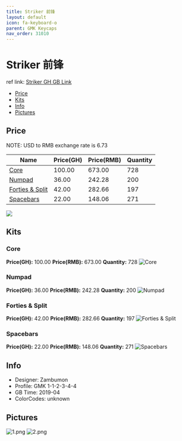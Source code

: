 ```yaml
---
title: Striker 前锋
layout: default
icon: fa-keyboard-o
parent: GMK Keycaps
nav_order: 31010
---
```


# Striker 前锋

ref link: [Striker GH GB Link](https://geekhack.org/index.php?topic=96427.0)

* [Price](#price)
* [Kits](#kits)
* [Info](#info)
* [Pictures](#pictures)


## Price  
NOTE: USD to RMB exchange rate is 6.73

| Name          | Price(GH)    |  Price(RMB) | Quantity |
| ------------- | ------------ |  ---------- | -------- |
|[Core](#core)|100.00|673.00|728|
|[Numpad](#numpad)|36.00|242.28|200|
|[Forties & Split](#forties-&-split)|42.00|282.66|197|
|[Spacebars](#spacebars)|22.00|148.06|271|

<img src="{{ 'assets/images/gmk-keycaps/striker/price.png' | relative_url }}" atl="price" class="image featured">


## Kits
### Core
**Price(GH):** 100.00    **Price(RMB):** 673.00    **Quantity:** 728
<img src="{{ 'assets/images/gmk-keycaps/striker/kits_pics/core.png' | relative_url }}" alt="Core" class="image featured">

### Numpad
**Price(GH):** 36.00    **Price(RMB):** 242.28    **Quantity:** 200
<img src="{{ 'assets/images/gmk-keycaps/striker/kits_pics/numpad.png' | relative_url }}" alt="Numpad" class="image featured">

### Forties & Split
**Price(GH):** 42.00    **Price(RMB):** 282.66    **Quantity:** 197
<img src="{{ 'assets/images/gmk-keycaps/striker/kits_pics/forties-&-split.png' | relative_url }}" alt="Forties & Split" class="image featured">

### Spacebars
**Price(GH):** 22.00    **Price(RMB):** 148.06    **Quantity:** 271
<img src="{{ 'assets/images/gmk-keycaps/striker/kits_pics/spacebars.png' | relative_url }}" alt="Spacebars" class="image featured">


## Info
* Designer: Zambumon
* Profile: GMK 1-1-2-3-4-4
* GB Time: 2019-04
* ColorCodes: unknown


## Pictures
<img src="{{ 'assets/images/gmk-keycaps/striker/rendering_pics/1.png' | relative_url }}" alt="1.png" class="image featured">
<img src="{{ 'assets/images/gmk-keycaps/striker/rendering_pics/2.png' | relative_url }}" alt="2.png" class="image featured">
